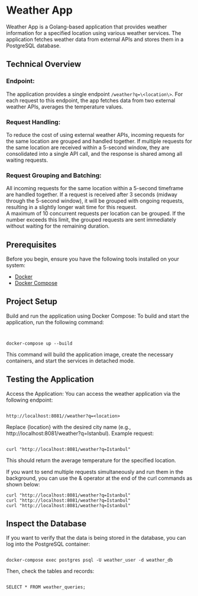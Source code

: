 # Weather App

Weather App is a Golang-based application that provides weather information for a specified location using various weather services. The application fetches weather data from external APIs and stores them in a PostgreSQL database.

## Technical Overview

### Endpoint: 
The application provides a single endpoint `/weather?q=\<location\>`.  For each request to this endpoint, the app fetches data from two external weather APIs, averages the temperature values.

### Request Handling:
To reduce the cost of using external weather APIs, incoming requests for the same location are grouped and handled together.  If multiple requests for the same location are received within a 5-second window, they are consolidated into a single API call, and the response is shared among all waiting requests.

### Request Grouping and Batching:
All incoming requests for the same location within a 5-second timeframe are handled together.
If a request is received after 3 seconds (midway through the 5-second window), it will be grouped with ongoing requests, resulting in a slightly longer wait time for this request.    
A maximum of 10 concurrent requests per location can be grouped. If the number exceeds this limit, the grouped requests are sent immediately without waiting for the remaining duration.


## Prerequisites

Before you begin, ensure you have the following tools installed on your system:

- [Docker](https://www.docker.com/products/docker-desktop)
- [Docker Compose](https://docs.docker.com/compose/install/)

## Project Setup
Build and run the application using Docker Compose:
To build and start the application, run the following command:

```


docker-compose up --build

```

This command will build the application image, create the necessary containers, and start the services in detached mode.

## Testing the Application

Access the Application:
You can access the weather application via the following endpoint:

```

http://localhost:8081//weather?q=<location>

```

Replace {location} with the desired city name (e.g., http://localhost:8081/weather?q=Istanbul).
Example request:

```

curl "http://localhost:8081/weather?q=Istanbul"

```

This should return the average temperature for the specified location.

If you want to send multiple requests simultaneously and run them in the background, you can use the & operator at the end of the curl commands as shown below:

```
curl "http://localhost:8081/weather?q=Istanbul"
curl "http://localhost:8081/weather?q=Istanbul"
curl "http://localhost:8081/weather?q=Istanbul"

```


## Inspect the Database
If you want to verify that the data is being stored in the database, you can log into the PostgreSQL container:

```

docker-compose exec postgres psql -U weather_user -d weather_db

```

Then, check the tables and records:

```

SELECT * FROM weather_queries;

```
